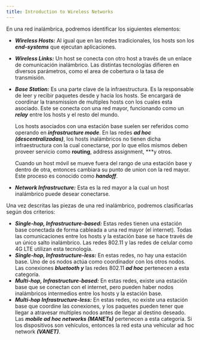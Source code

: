 ```yaml
---
title: Introduction to Wireless Networks
---
```


En una red inalámbrica, podremos identificar los siguientes elementos:

- ***Wireless Hosts:*** Al igual que en las redes tradicionales, los hosts son los ***end-systems*** que ejecutan aplicaciones.
- ***Wireless Links:*** Un host se conecta con otro host a través de un enlace de comunicación inalámbrico. Las distintas tecnologías difieren en diversos parámetros, como el area de cobertura o la tasa de transmisión.
- ***Base Station:*** Es una parte clave de la infraestructura. Es la responsable de leer y recibir paquetes desde y hacia los hosts. Se encargará de coordinar la transmission de multiples hosts con los cuales esta asociado. Este se conecta con una red mayor, funcionando como un ***relay*** entre los hosts y el resto del mundo.

	Los hosts asociados con una estación base suelen ser referidos como operando en ***infrastructure mode***. En las redes ***ad hoc (descentralizadas)***, los hosts inalámbricos no tienen dicha infraestructura con la cual conectarse, por lo que ellos mismos deben proveer servicio como **routing**, address assignment, ***y otros.

	Cuando un host móvil se mueve fuera del rango de una estación base y dentro de otra, entonces cambiara su punto de union con la red mayor. Este proceso es conocido como ***handoff***.

- ***Network Infrastructure:*** Esta es la red mayor a la cual un host inalámbrico puede desear conectarse.

Una vez descritas las piezas de una red inalámbrico, podremos clasificarlas según dos criterios:

- ***Single-hop, Infrastructure-based:*** Estas redes tienen una estación base conectada de forma cableada a una red mayor (el internet). Todas las comunicaciones entre los hosts y la estación base se hace través de un único salto inalámbrico. Las redes 802.11 y las redes de celular como 4G LTE utilizan esta tecnología.
- ***Single-hop, Infrastructure-less:*** En estas redes, no hay una estación base. Uno de os nodos actúa como coordinador con los otros nodos. Las conexiones ***bluetooth y*** las redes 802.11 ***ad hoc*** pertenecen a esta categoría.
- ***Multi-hop, Infrastructure-based:*** En estas redes, existe una estación base que se conectan con el internet, pero pueden haber nodos inalámbricos intermedios entre los hosts y la estación base.
- ***Multi-hop Infrastructure-less:*** En estas redes, no existe una estación base que coordine las conexiones, y los paquetes pueden tener que llegar a atravesar multiples nodos antes de llegar al destino deseado. Las ***mobile ad hoc networks (MANETs)*** pertenecen a esta categoría. Si los dispositivos son vehículos, entonces la red esta una vehicular ad hoc network ***(VANET)***.
